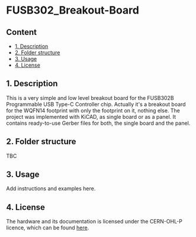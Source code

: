 # FUSB302_Breakout-Board <!-- omit from toc -->
## Content <!-- omit from toc -->
- [1. Description](#1-description)
- [2. Folder structure](#2-folder-structure)
- [3. Usage](#3-usage)
- [4. License](#4-license)

## 1. Description
This is a very simple and low level breakout board for the FUSB302B Programmable USB Type-C Controller chip. Actually it's a breakout board for the WQFN14 footprint with only the footprint on it, nothing else.  The project was implemented with KiCAD, as single board or as a panel. It contains ready-to-use Gerber files for both, the single board and the panel.

## 2. Folder structure
TBC

## 3. Usage
Add instructions and examples here.

## 4. License
The hardware and its documentation is licensed under the CERN-OHL-P licence, which can be found [here](LICENSE).
